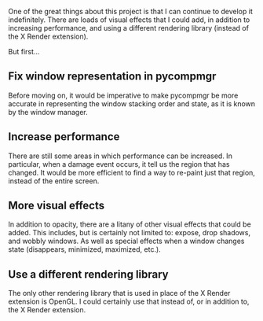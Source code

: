 One of the great things about this project is that I can continue to develop it indefinitely. There are loads of visual effects that I could add, in addition to increasing performance, and using a different rendering library (instead of the X Render extension).

But first...

## Fix window representation in pycompmgr ##

Before moving on, it would be imperative to make pycompmgr be more accurate in representing the window stacking order and state, as it is known by the window manager.

## Increase performance ##

There are still some areas in which performance can be increased. In particular, when a damage event occurs, it tell us the region that has changed. It would be more efficient to find a way to re-paint just that region, instead of the entire screen.

## More visual effects ##

In addition to opacity, there are a litany of other visual effects that could be added. This includes, but is certainly not limited to: expose, drop shadows, and wobbly windows. As well as special effects when a window changes state (disappears, minimized, maximized, etc.).

## Use a different rendering library ##

The only other rendering library that is used in place of the X Render extension is OpenGL. I could certainly use that instead of, or in addition to, the X Render extension.